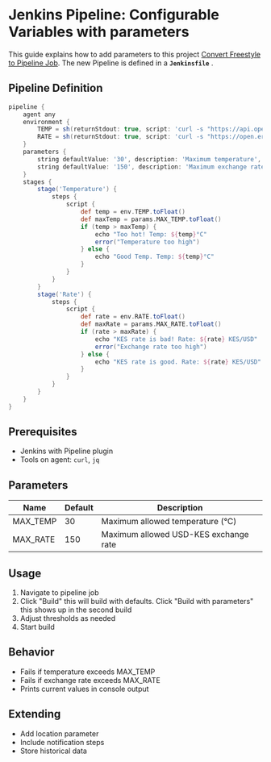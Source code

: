 # **Jenkins Pipeline: Configurable Variables with parameters**
This guide explains how to add parameters to this project [Convert Freestyle to Pipeline Job](/core-jobs/convert-to-pipeline/). The new Pipeline is defined in a **`Jenkinsfile`** .  

## **Pipeline Definition**
```groovy
pipeline {
    agent any
    environment {
        TEMP = sh(returnStdout: true, script: 'curl -s "https://api.open-meteo.com/v1/forecast?latitude=-1.4761&longitude=36.9614&daily=temperature_2m_max&timezone=Africa%2FCairo&start_date=2025-05-26&end_date=2025-05-26" | jq -r .daily.temperature_2m_max[0]').trim()
        RATE = sh(returnStdout: true, script: 'curl -s "https://open.er-api.com/v6/latest/USD" | jq -r .rates.KES').trim()
    }
    parameters {
        string defaultValue: '30', description: 'Maximum temperature', name: 'MAX_TEMP'
        string defaultValue: '150', description: 'Maximum exchange rate', name: 'MAX_RATE'
    }
    stages {
        stage('Temperature') {
            steps {
                script {
                    def temp = env.TEMP.toFloat()
                    def maxTemp = params.MAX_TEMP.toFloat()
                    if (temp > maxTemp) {
                        echo "Too hot! Temp: ${temp}°C"
                        error("Temperature too high")
                    } else {
                        echo "Good Temp. Temp: ${temp}°C"
                    }
                }
            }
        }
        stage('Rate') {
            steps {
                script {
                    def rate = env.RATE.toFloat()
                    def maxRate = params.MAX_RATE.toFloat()
                    if (rate > maxRate) {
                        echo "KES rate is bad! Rate: ${rate} KES/USD"
                        error("Exchange rate too high")
                    } else {
                        echo "KES rate is good. Rate: ${rate} KES/USD"
                    }
                }
            }
        }
    }
}
```

## **Prerequisites**
- Jenkins with Pipeline plugin
- Tools on agent: `curl`, `jq`

## **Parameters**
| Name | Default | Description |
|------|---------|-------------|
| MAX_TEMP | 30 | Maximum allowed temperature (°C) |
| MAX_RATE | 150 | Maximum allowed USD-KES exchange rate |

## **Usage**
1. Navigate to pipeline job
2. Click "Build" this will build with defaults. Click "Build with parameters" this shows up in the second build
3. Adjust thresholds as needed
4. Start build

## **Behavior**
- Fails if temperature exceeds MAX_TEMP
- Fails if exchange rate exceeds MAX_RATE
- Prints current values in console output

## **Extending**
- Add location parameter
- Include notification steps
- Store historical data


